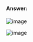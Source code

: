 #### Answer:

![image](https://github.com/ounisk/DevOps-with-Docker-I/assets/78747844/cc203da1-c68a-46a9-a506-c6270c9fdd96)

![image](https://github.com/ounisk/DevOps-with-Docker-I/assets/78747844/4e8db19b-8c94-497b-8eae-6732cc59913a)
